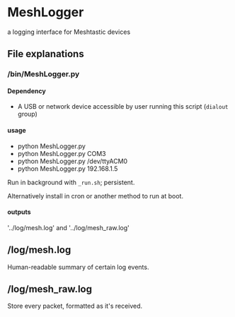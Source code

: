 # MeshLogger
a logging interface for Meshtastic devices

## File explanations
### /bin/MeshLogger.py
#### Dependency
- A USB or network device accessible by user running this script (`dialout` group)
#### usage
- python MeshLogger.py <device>
- python MeshLogger.py COM3
- python MeshLogger.py /dev/ttyACM0
- python MeshLogger.py 192.168.1.5

Run in background with `_run.sh`; persistent.

Alternatively install in cron or another method to run at boot.

#### outputs
'../log/mesh.log' and '../log/mesh_raw.log'
## /log/mesh.log
Human-readable summary of certain log events.
## /log/mesh_raw.log
Store every packet, formatted as it's received. 
